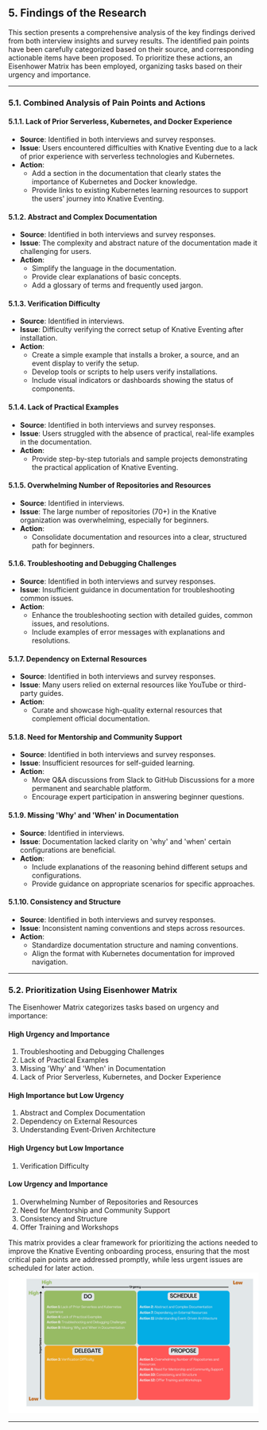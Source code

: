 ## 5. Findings of the Research

This section presents a comprehensive analysis of the key findings derived from both interview insights and survey results. The identified pain points have been carefully categorized based on their source, and corresponding actionable items have been proposed. To prioritize these actions, an Eisenhower Matrix has been employed, organizing tasks based on their urgency and importance.

---

### 5.1. Combined Analysis of Pain Points and Actions

#### 5.1.1. Lack of Prior Serverless, Kubernetes, and Docker Experience
- **Source**: Identified in both interviews and survey responses.  
- **Issue**: Users encountered difficulties with Knative Eventing due to a lack of prior experience with serverless technologies and Kubernetes.  
- **Action**:  
  - Add a section in the documentation that clearly states the importance of Kubernetes and Docker knowledge.
  - Provide links to existing Kubernetes learning resources to support the users' journey into Knative Eventing.

#### 5.1.2. Abstract and Complex Documentation
- **Source**: Identified in both interviews and survey responses.  
- **Issue**: The complexity and abstract nature of the documentation made it challenging for users.  
- **Action**:  
  - Simplify the language in the documentation.
  - Provide clear explanations of basic concepts.
  - Add a glossary of terms and frequently used jargon.

#### 5.1.3. Verification Difficulty
- **Source**: Identified in interviews.  
- **Issue**: Difficulty verifying the correct setup of Knative Eventing after installation.  
- **Action**:  
  - Create a simple example that installs a broker, a source, and an event display to verify the setup.
  - Develop tools or scripts to help users verify installations.
  - Include visual indicators or dashboards showing the status of components.

#### 5.1.4. Lack of Practical Examples
- **Source**: Identified in both interviews and survey responses.  
- **Issue**: Users struggled with the absence of practical, real-life examples in the documentation.  
- **Action**:  
  - Provide step-by-step tutorials and sample projects demonstrating the practical application of Knative Eventing.

#### 5.1.5. Overwhelming Number of Repositories and Resources
- **Source**: Identified in interviews.  
- **Issue**: The large number of repositories (70+) in the Knative organization was overwhelming, especially for beginners.  
- **Action**:  
  - Consolidate documentation and resources into a clear, structured path for beginners.

#### 5.1.6. Troubleshooting and Debugging Challenges
- **Source**: Identified in both interviews and survey responses.  
- **Issue**: Insufficient guidance in documentation for troubleshooting common issues.  
- **Action**:  
  - Enhance the troubleshooting section with detailed guides, common issues, and resolutions.
  - Include examples of error messages with explanations and resolutions.

#### 5.1.7. Dependency on External Resources
- **Source**: Identified in both interviews and survey responses.  
- **Issue**: Many users relied on external resources like YouTube or third-party guides.  
- **Action**:  
  - Curate and showcase high-quality external resources that complement official documentation.

#### 5.1.8. Need for Mentorship and Community Support
- **Source**: Identified in both interviews and survey responses.  
- **Issue**: Insufficient resources for self-guided learning.  
- **Action**:  
  - Move Q&A discussions from Slack to GitHub Discussions for a more permanent and searchable platform.
  - Encourage expert participation in answering beginner questions.

#### 5.1.9. Missing 'Why' and 'When' in Documentation
- **Source**: Identified in interviews.  
- **Issue**: Documentation lacked clarity on 'why' and 'when' certain configurations are beneficial.  
- **Action**:  
  - Include explanations of the reasoning behind different setups and configurations.
  - Provide guidance on appropriate scenarios for specific approaches.

#### 5.1.10. Consistency and Structure
- **Source**: Identified in both interviews and survey responses.  
- **Issue**: Inconsistent naming conventions and steps across resources.  
- **Action**:  
  - Standardize documentation structure and naming conventions.
  - Align the format with Kubernetes documentation for improved navigation.

---

### 5.2. Prioritization Using Eisenhower Matrix

The Eisenhower Matrix categorizes tasks based on urgency and importance:

#### High Urgency and Importance
1. Troubleshooting and Debugging Challenges  
2. Lack of Practical Examples  
3. Missing 'Why' and 'When' in Documentation  
4. Lack of Prior Serverless, Kubernetes, and Docker Experience  

#### High Importance but Low Urgency
1. Abstract and Complex Documentation  
2. Dependency on External Resources  
3. Understanding Event-Driven Architecture  

#### High Urgency but Low Importance
1. Verification Difficulty  

#### Low Urgency and Importance
1. Overwhelming Number of Repositories and Resources  
2. Need for Mentorship and Community Support  
3. Consistency and Structure  
4. Offer Training and Workshops  

This matrix provides a clear framework for prioritizing the actions needed to improve the Knative Eventing onboarding process, ensuring that the most critical pain points are addressed promptly, while less urgent issues are scheduled for later action.
![Eisenhower Matrix](./assets/Eisenhower-Matrix.png)

---
